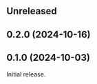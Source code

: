 <!-- Learn how to maintain this file at https://github.com/WordPress/gutenberg/tree/HEAD/packages#maintaining-changelogs. -->

## Unreleased

## 0.2.0 (2024-10-16)

## 0.1.0 (2024-10-03)

Initial release.
